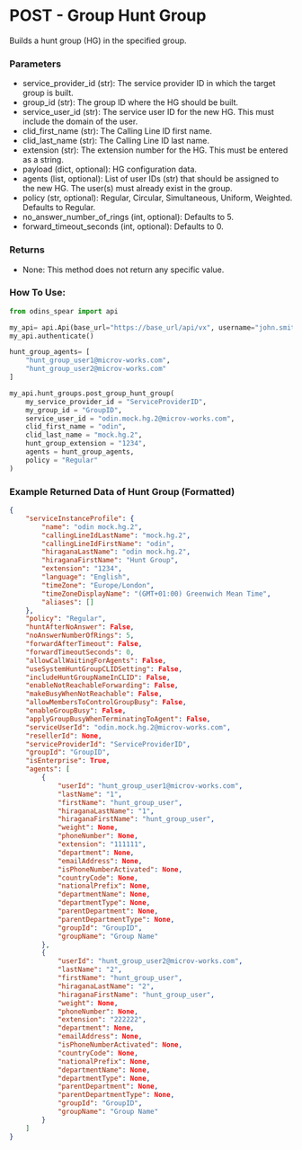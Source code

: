 # POST - Group Hunt Group

Builds a hunt group (HG) in the specified group. 

### Parameters&#x20;

* service\_provider\_id (str): The service provider ID in which the target group is built.
* group\_id (str): The group ID where the HG should be built.
* service\_user\_id (str): The service user ID for the new HG. This must include the domain of the user.
* clid\_first\_name (str): The Calling Line ID first name.
* clid\_last\_name (str): The Calling Line ID last name. 
* extension (str): The extension number for the HG. This must be entered as a string. 
* payload (dict, optional): HG configuration data. 
* agents (list, optional): List of user IDs (str) that should be assigned to the new HG. The user(s) must already exist in the group. 
* policy (str, optional): Regular, Circular, Simultaneous, Uniform, Weighted. Defaults to Regular.
* no\_answer\_number\_of\_rings (int, optional): Defaults to 5.
* forward\_timeout\_seconds (int, optional): Defaults to 0.

### Returns

* None: This method does not return any specific value.

### How To Use:

```python
from odins_spear import api

my_api= api.Api(base_url="https://base_url/api/vx", username="john.smith", password="ODIN_INSTANCE_1")
my_api.authenticate()

hunt_group_agents= [
    "hunt_group_user1@microv-works.com",
    "hunt_group_user2@microv-works.com"
]

my_api.hunt_groups.post_group_hunt_group(
    my_service_provider_id = "ServiceProviderID",
    my_group_id = "GroupID", 
    service_user_id = "odin.mock.hg.2@microv-works.com", 
    clid_first_name = "odin", 
    clid_last_name = "mock.hg.2", 
    hunt_group_extension = "1234", 
    agents = hunt_group_agents, 
    policy = "Regular"    
)
```
### Example Returned Data of Hunt Group (Formatted)

```json
{
    "serviceInstanceProfile": {
        "name": "odin mock.hg.2",
        "callingLineIdLastName": "mock.hg.2",
        "callingLineIdFirstName": "odin",
        "hiraganaLastName": "odin mock.hg.2",
        "hiraganaFirstName": "Hunt Group",
        "extension": "1234",
        "language": "English",
        "timeZone": "Europe/London",
        "timeZoneDisplayName": "(GMT+01:00) Greenwich Mean Time",
        "aliases": []
    },
    "policy": "Regular",
    "huntAfterNoAnswer": False,
    "noAnswerNumberOfRings": 5,
    "forwardAfterTimeout": False,
    "forwardTimeoutSeconds": 0,
    "allowCallWaitingForAgents": False,
    "useSystemHuntGroupCLIDSetting": False,
    "includeHuntGroupNameInCLID": False,
    "enableNotReachableForwarding": False,
    "makeBusyWhenNotReachable": False,
    "allowMembersToControlGroupBusy": False,
    "enableGroupBusy": False,
    "applyGroupBusyWhenTerminatingToAgent": False,
    "serviceUserId": "odin.mock.hg.2@microv-works.com",
    "resellerId": None,
    "serviceProviderId": "ServiceProviderID",
    "groupId": "GroupID",
    "isEnterprise": True,
    "agents": [
        {
            "userId": "hunt_group_user1@microv-works.com",
            "lastName": "1",
            "firstName": "hunt_group_user",
            "hiraganaLastName": "1",
            "hiraganaFirstName": "hunt_group_user",
            "weight": None,
            "phoneNumber": None,
            "extension": "111111",
            "department": None,
            "emailAddress": None,
            "isPhoneNumberActivated": None,
            "countryCode": None,
            "nationalPrefix": None,
            "departmentName": None,
            "departmentType": None,
            "parentDepartment": None,
            "parentDepartmentType": None,
            "groupId": "GroupID",
            "groupName": "Group Name"
        }, 
        {
            "userId": "hunt_group_user2@microv-works.com",
            "lastName": "2",
            "firstName": "hunt_group_user",
            "hiraganaLastName": "2",
            "hiraganaFirstName": "hunt_group_user",
            "weight": None,
            "phoneNumber": None,
            "extension": "222222",
            "department": None,
            "emailAddress": None,
            "isPhoneNumberActivated": None,
            "countryCode": None,
            "nationalPrefix": None,
            "departmentName": None,
            "departmentType": None,
            "parentDepartment": None,
            "parentDepartmentType": None,
            "groupId": "GroupID",
            "groupName": "Group Name"
        }
    ]
}

```
